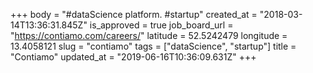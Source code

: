 +++
body = "#dataScience platform. #startup"
created_at = "2018-03-14T13:36:31.845Z"
is_approved = true
job_board_url = "https://contiamo.com/careers/"
latitude = 52.5242479
longitude = 13.4058121
slug = "contiamo"
tags = ["dataScience", "startup"]
title = "Contiamo"
updated_at = "2019-06-16T10:36:09.631Z"
+++
